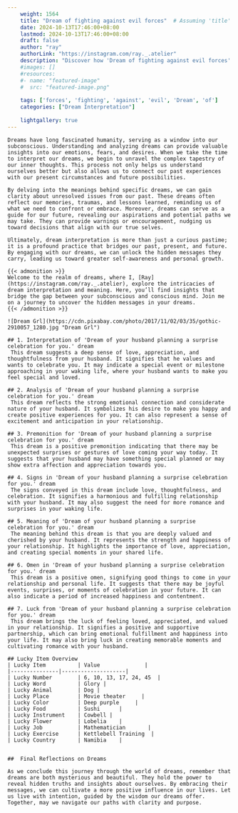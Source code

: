 ```yaml
---
    weight: 1564
    title: "Dream of fighting against evil forces"  # Assuming 'title' column exists
    date: 2024-10-13T17:46:00+08:00
    lastmod: 2024-10-13T17:46:00+08:00
    draft: false
    author: "ray"
    authorLink: "https://instagram.com/ray._.atelier"
    description: "Discover how 'Dream of fighting against evil forces' can interpret your future and uncover its significant meanings in your life."
    #images: []
    #resources:
    #- name: "featured-image"
    #  src: "featured-image.png"
    
    tags: ['forces', 'fighting', 'against', 'evil', 'Dream', 'of']
    categories: ["Dream Interpretation"]
    
    lightgallery: true
---
```

    
    Dreams have long fascinated humanity, serving as a window into our subconscious. Understanding and analyzing dreams can provide valuable insights into our emotions, fears, and desires. When we take the time to interpret our dreams, we begin to unravel the complex tapestry of our inner thoughts. This process not only helps us understand ourselves better but also allows us to connect our past experiences with our present circumstances and future possibilities.
    
    By delving into the meanings behind specific dreams, we can gain clarity about unresolved issues from our past. These dreams often reflect our memories, traumas, and lessons learned, reminding us of what we need to confront or embrace. Moreover, dreams can serve as a guide for our future, revealing our aspirations and potential paths we may take. They can provide warnings or encouragement, nudging us toward decisions that align with our true selves.
    
    Ultimately, dream interpretation is more than just a curious pastime; it is a profound practice that bridges our past, present, and future. By engaging with our dreams, we can unlock the hidden messages they carry, leading us toward greater self-awareness and personal growth.
    
    {{< admonition >}}
    Welcome to the realm of dreams, where I, [Ray](https://instagram.com/ray._.atelier), explore the intricacies of dream interpretation and meaning. Here, you’ll find insights that bridge the gap between your subconscious and conscious mind. Join me on a journey to uncover the hidden messages in your dreams.
    {{< /admonition >}}
    
    ![Dream Grl](https://cdn.pixabay.com/photo/2017/11/02/03/35/gothic-2910057_1280.jpg "Dream Grl")
    
    ## 1. Interpretation of 'Dream of your husband planning a surprise celebration for you.' dream
     This dream suggests a deep sense of love, appreciation, and thoughtfulness from your husband. It signifies that he values and wants to celebrate you. It may indicate a special event or milestone approaching in your waking life, where your husband wants to make you feel special and loved.
    
    ## 2. Analysis of 'Dream of your husband planning a surprise celebration for you.' dream
     This dream reflects the strong emotional connection and considerate nature of your husband. It symbolizes his desire to make you happy and create positive experiences for you. It can also represent a sense of excitement and anticipation in your relationship.
    
    ## 3. Premonition for 'Dream of your husband planning a surprise celebration for you.' dream
     This dream is a positive premonition indicating that there may be unexpected surprises or gestures of love coming your way today. It suggests that your husband may have something special planned or may show extra affection and appreciation towards you.
    
    ## 4. Signs in 'Dream of your husband planning a surprise celebration for you.' dream
     The signs conveyed in this dream include love, thoughtfulness, and celebration. It signifies a harmonious and fulfilling relationship with your husband. It may also suggest the need for more romance and surprises in your waking life.
    
    ## 5. Meaning of 'Dream of your husband planning a surprise celebration for you.' dream
     The meaning behind this dream is that you are deeply valued and cherished by your husband. It represents the strength and happiness of your relationship. It highlights the importance of love, appreciation, and creating special moments in your shared life.
    
    ## 6. Omen in 'Dream of your husband planning a surprise celebration for you.' dream
     This dream is a positive omen, signifying good things to come in your relationship and personal life. It suggests that there may be joyful events, surprises, or moments of celebration in your future. It can also indicate a period of increased happiness and contentment.
    
    ## 7. Luck from 'Dream of your husband planning a surprise celebration for you.' dream
     This dream brings the luck of feeling loved, appreciated, and valued in your relationship. It signifies a positive and supportive partnership, which can bring emotional fulfillment and happiness into your life. It may also bring luck in creating memorable moments and cultivating romance with your husband.
    
    ## Lucky Item Overview
    | Lucky Item          | Value              |
    |---------------|--------------------|
    | Lucky Number        | 6, 10, 13, 17, 24, 45  |
    | Lucky Word          | Glory |
    | Lucky Animal        | Dog |
    | Lucky Place         | Movie theater     |
    | Lucky Color         | Deep purple     |
    | Lucky Food          | Sushi      |
    | Lucky Instrument    | Cowbell |
    | Lucky Flower        | Lobelia    |
    | Lucky Job           | Mathematician       |
    | Lucky Exercise      | Kettlebell Training  |
    | Lucky Country       | Namibia    |
    
    
    ##  Final Reflections on Dreams
    
    As we conclude this journey through the world of dreams, remember that dreams are both mysterious and beautiful. They hold the power to reveal hidden truths and insights about ourselves. By embracing their messages, we can cultivate a more positive influence in our lives. Let us live with intention, guided by the wisdom our dreams offer. Together, may we navigate our paths with clarity and purpose.
    